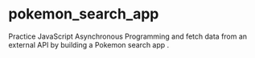 # pokemon_search_app
Practice JavaScript Asynchronous Programming and fetch data from an external API by building a Pokemon search app .
